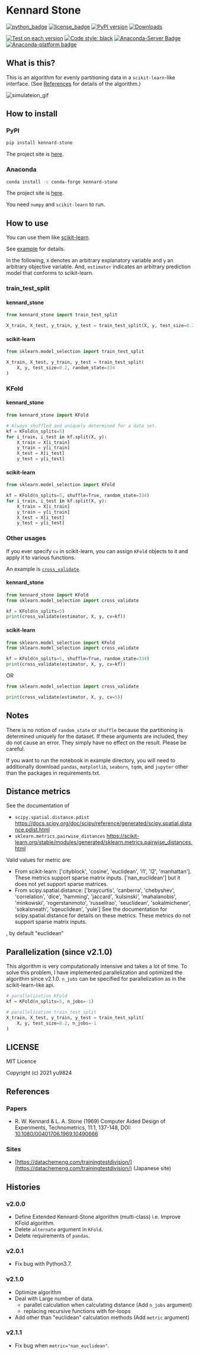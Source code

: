 # Kennard Stone

[![python_badge](https://img.shields.io/pypi/pyversions/kennard-stone)](https://pypi.org/project/kennard-stone/)
[![license_badge](https://img.shields.io/pypi/l/kennard-stone)](https://pypi.org/project/kennard-stone/)
[![PyPI version](https://badge.fury.io/py/kennard-stone.svg)](https://pypi.org/project/kennard-stone/)
[![Downloads](https://static.pepy.tech/badge/kennard-stone)](https://pepy.tech/project/kennard-stone)

[![Test on each version](https://github.com/yu9824/kennard_stone/actions/workflows/pytest-on-each-version.yaml/badge.svg)](https://github.com/yu9824/kennard_stone/actions/workflows/pytest-on-each-version.yaml)
[![Code style: black](https://img.shields.io/badge/code%20style-black-000000.svg)](https://github.com/psf/black)
[![Anaconda-Server Badge](https://anaconda.org/conda-forge/kennard-stone/badges/version.svg)](https://anaconda.org/conda-forge/kennard-stone)
[![Anaconda-platform badge](https://anaconda.org/conda-forge/kennard-stone/badges/platforms.svg)](https://anaconda.org/conda-forge/kennard-stone)

## What is this?

This is an algorithm for evenly partitioning data in a `scikit-learn`-like interface. (See [References](#References) for details of the algorithm.)

![simulateion_gif](https://github.com/yu9824/kennard_stone/blob/main/example/simulate.gif?raw=true "Simulateion")

## How to install

### PyPI

```bash
pip install kennard-stone
```

The project site is [here](https://pypi.org/project/kennard-stone/).

### Anaconda

```bash
conda install -c conda-forge kennard-stone
```

The project site is [here](https://anaconda.org/conda-forge/kennard-stone).

You need `numpy` and `scikit-learn` to run.

## How to use

You can use them like [scikit-learn](https://scikit-learn.org/stable/modules/classes.html#module-sklearn.model_selection).

See [example](https://github.com/yu9824/kennard_stone/tree/main/example) for details.

In the following, `X` denotes an arbitrary explanatory variable and `y` an arbitrary objective variable.
And, `estimator` indicates an arbitrary prediction model that conforms to scikit-learn.

### train_test_split

#### kennard_stone

```python
from kennard_stone import train_test_split

X_train, X_test, y_train, y_test = train_test_split(X, y, test_size=0.2)
```

#### scikit-learn

```python
from sklearn.model_selection import train_test_split

X_train, X_test, y_train, y_test = train_test_split(
    X, y, test_size=0.2, random_state=334
)
```

### KFold

#### kennard_stone

```python
from kennard_stone import KFold

# Always shuffled and uniquely determined for a data set.
kf = KFold(n_splits=5)
for i_train, i_test in kf.split(X, y):
    X_train = X[i_train]
    y_train = y[i_train]
    X_test = X[i_test]
    y_test = y[i_test]
```

#### scikit-learn

```python
from sklearn.model_selection import KFold

kf = KFold(n_splits=5, shuffle=True, random_state=334)
for i_train, i_test in kf.split(X, y):
    X_train = X[i_train]
    y_train = y[i_train]
    X_test = X[i_test]
    y_test = y[i_test]
```

### Other usages

If you ever specify `cv` in scikit-learn, you can assign `KFold` objects to it and apply it to various functions.

An example is [`cross_validate`](https://scikit-learn.org/stable/modules/generated/sklearn.model_selection.cross_validate.html).

#### kennard_stone

```python
from kennard_stone import KFold
from sklearn.model_selection import cross_validate

kf = KFold(n_splits=5)
print(cross_validate(estimator, X, y, cv=kf))
```

#### scikit-learn

```python
from sklearn.model_selection import KFold
from sklearn.model_selection import cross_validate

kf = KFold(n_splits=5, shuffle=True, random_state=334)
print(cross_validate(estimator, X, y, cv=kf))
```

OR

```python
from sklearn.model_selection import cross_validate

print(cross_validate(estimator, X, y, cv=5))
```


## Notes

There is no notion of `random_state` or `shuffle` because the partitioning is determined uniquely for the dataset.
If these arguments are included, they do not cause an error. They simply have no effect on the result. Please be careful.

If you want to run the notebook in example directory, you will need to additionally download `pandas`, `matplotlib`, `seaborn`, `tqdm`, and `jupyter` other than the packages in requirements.txt.

## Distance metrics

See the documentation of

- `scipy.spatial.distance.pdist`
    https://docs.scipy.org/doc/scipy/reference/generated/scipy.spatial.distance.pdist.html
- `sklearn.metrics.pairwise_distances`
    https://scikit-learn.org/stable/modules/generated/sklearn.metrics.pairwise_distances.html

Valid values for metric are:

- From scikit-learn: ['cityblock', 'cosine', 'euclidean', 'l1',
    'l2', 'manhattan']. These metrics support sparse matrix inputs.
    ['nan_euclidean'] but it does not yet support sparse matrices.
- From scipy.spatial.distance: ['braycurtis', 'canberra',
    'chebyshev', 'correlation', 'dice', 'hamming', 'jaccard',
    'kulsinski', 'mahalanobis', 'minkowski', 'rogerstanimoto',
    'russellrao', 'seuclidean', 'sokalmichener', 'sokalsneath',
    'sqeuclidean', 'yule'] See the documentation for
    scipy.spatial.distance for details on these metrics.
    These metrics do not support sparse matrix inputs.

, by default "euclidean"

## Parallelization (since v2.1.0)

This algorithm is very computationally intensive and takes a lot of time.
To solve this problem, I have implemented parallelization and optimized the algorithm since v2.1.0.
`n_jobs` can be specified for parallelization as in the scikit-learn-like api.

```python
# parallelization KFold
kf = KFold(n_splits=5, n_jobs=-1)

# parallelization train_test_split
X_train, X_test, y_train, y_test = train_test_split(
    X, y, test_size=0.2, n_jobs=-1
)
```


## LICENSE

MIT Licence

Copyright (c) 2021 yu9824


## References

### Papers

- R. W. Kennard & L. A. Stone (1969) Computer Aided Design of Experiments, Technometrics, 11:1, 137-148, DOI: [10.1080/00401706.1969.10490666](https://doi.org/10.1080/00401706.1969.10490666)

### Sites

- [https://datachemeng.com/trainingtestdivision/](https://datachemeng.com/trainingtestdivision/) (Japanese site)


## Histories

### v2.0.0

- Define Extended Kennard-Stone algorithm (multi-class) i.e. Improve KFold algorithm.
- Delete `alternate` argument in `KFold`.
- Delete requirements of `pandas`.

### v2.0.1

- Fix bug with Python3.7.

### v2.1.0

- Optimize algorithm
- Deal with Large number of data.
  - parallel calculation when calculating distance (Add `n_jobs` argument)
  - replacing recursive functions with for-loops
- Add other than "euclidean" calculation methods (Add `metric` argument)

### v2.1.1

- Fix bug when `metric="nan_euclidean"`.
